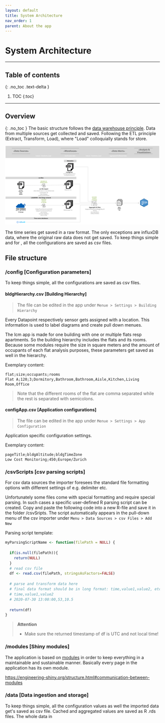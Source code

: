 ```yaml
---
layout: default
title: System Architecture
nav_order: 1
parent: About the app
---
```


# System Architecture

---
## Table of contents
{: .no_toc .text-delta }

1. TOC
{:toc}

---

## Overview
{: .no_toc }
The basic structure follows the [data warehouse principle](https://en.wikipedia.org/wiki/Data_warehouse). Data from multiple sources get collected and saved. Following the ETL principle (Extract, Transform, Load), where "Load" colloquially stands for store.  

[![Application Architecture](https://raw.githubusercontent.com/hslu-ige-laes/lcm/master/docs/docs/systemArchitecture_01.PNG)]()

The time series get saved in a raw format. The only exceptions are influxDB data, where the original raw data does not get saved. To keep things simple and for , all the configurations are saved as csv files.


## File structure
### /config [Configuration parameters]
To keep things simple, all the configurations are saved as csv files.

#### bldgHierarchy.csv [Building Hierarchy]
>The file can be edited in the app under `Menue > Settings > Building Hierarchy`

Every Datapoint respectively sensor gets assigned with a location. This information is used to label diagrams and create pull down menues.

The lcm app is made for one building with one or multiple flats resp apartments. So the building hierarchy includes the flats and its rooms. Because some modules require the size in square meters and the amount of occupants of each flat analysis purposes, these parameters get saved as well in the hierarchy.

Exemplary content:
```csv
flat;size;occupants;rooms
Flat A;120;3;Dormitory,Bathroom,Bathroom,Aisle,Kitchen,Living Room,Office
```

>Note that the different rooms of the flat are comma separated while the rest is separated with semicolons.

#### configApp.csv [Application configurations]
>The file can be edited in the app under `Menue > Settings > App Configuration`

Application specific configuration settings.

Exemplary content:
```csv
pageTitle;bldgAltitude;bldgTimeZone
Low Cost Monitoring;450;Europe/Zurich
```

### /csvScripts [csv parsing scripts]
For csv data sources the importer foresees the standard file formatting options with different settings of e.g. delimiter etc.

Unfortunately some files come with special formatting and require special parsing. In such cases a specific user-defined R parsing script can be created.
Copy and paste the following code into a new R-file and save it in the folder /csvSripts. The script automatically appears in the pull-down menu of the csv importer under `Menu > Data Sources > csv Files > Add New` 

Parsing script template:
```R
myParsingScriptName <- function(filePath = NULL) {
  
  if(is.null(filePath)){
    return(NULL)
  }
  # read csv file
  df <- read.csv(filePath, stringsAsFactors=FALSE)
  
  # parse and transform data here
  # final data format should be in long format: time,value1,value2, etc.
  # time,value1,value2
  # 2020-07-30 13:00:00,53,10.5

  return(df)
}
```
>**Attention**
>- Make sure the returned timestamp of df is UTC and not local time!

### /modules [Shiny modules]
The application is based on <a href="https://mastering-shiny.org/scaling-modules.html" target="_blank">modules</a> in order to keep everything in a maintainable and sustainable manner. Basically every page in the application has its own module.

https://engineering-shiny.org/structure.html#communication-between-modules

### /data [Data ingestion and storage]
To keep things simple, all the configuration values as well the imported data get's saved as csv file.
Cached and aggregated values are saved as R .rds files.
The whole data in